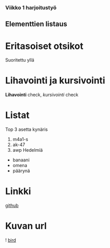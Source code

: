 ### Viikko 1 harjoitustyö
## Elementtien listaus
# Eritasoiset otsikot
Suoritettu yllä
# Lihavointi ja kursivointi
**Lihavointi** check, *kursivointi* check
# Listat
Top 3 asetta kynäris
1. m4a1-s
2. ak-47
3. awp
Hedelmiä
- banaani
- omena
- päärynä
# Linkki
[github](https://github.com/)
# Kuvan url
! [bird](https://encrypted-tbn0.gstatic.com/images?q=tbn:ANd9GcQitnM-UfWQqmxsXKcQKoUWt0nmS738A1ZGUQ&s)
